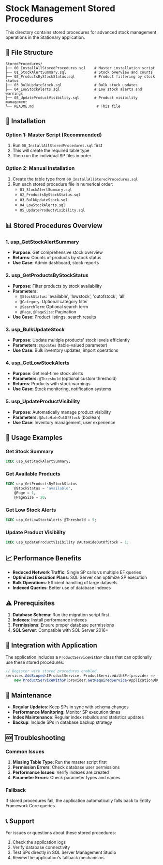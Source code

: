 # Stock Management Stored Procedures

This directory contains stored procedures for advanced stock management operations in the Stationary application.

## 📁 **File Structure**

```
StoredProcedures/
├── 00_InstallAllStoredProcedures.sql    # Master installation script
├── 01_StockAlertSummary.sql             # Stock overview and counts
├── 02_ProductsByStockStatus.sql         # Product filtering by stock status
├── 03_BulkUpdateStock.sql               # Bulk stock updates
├── 04_LowStockAlerts.sql                # Low stock alerts and warnings
├── 05_UpdateProductVisibility.sql       # Product visibility management
└── README.md                             # This file
```

## 🚀 **Installation**

### **Option 1: Master Script (Recommended)**
1. Run `00_InstallAllStoredProcedures.sql` first
2. This will create the required table type
3. Then run the individual SP files in order

### **Option 2: Manual Installation**
1. Create the table type from `00_InstallAllStoredProcedures.sql`
2. Run each stored procedure file in numerical order:
   - `01_StockAlertSummary.sql`
   - `02_ProductsByStockStatus.sql`
   - `03_BulkUpdateStock.sql`
   - `04_LowStockAlerts.sql`
   - `05_UpdateProductVisibility.sql`

## 📊 **Stored Procedures Overview**

### **1. usp_GetStockAlertSummary**
- **Purpose**: Get comprehensive stock overview
- **Returns**: Counts of products by stock status
- **Use Case**: Admin dashboard, stock reports

### **2. usp_GetProductsByStockStatus**
- **Purpose**: Filter products by stock availability
- **Parameters**: 
  - `@StockStatus`: 'available', 'lowstock', 'outofstock', 'all'
  - `@Category`: Optional category filter
  - `@SearchTerm`: Optional search term
  - `@Page`, `@PageSize`: Pagination
- **Use Case**: Product listings, search results

### **3. usp_BulkUpdateStock**
- **Purpose**: Update multiple products' stock levels efficiently
- **Parameters**: `@Updates` (table-valued parameter)
- **Use Case**: Bulk inventory updates, import operations

### **4. usp_GetLowStockAlerts**
- **Purpose**: Get real-time stock alerts
- **Parameters**: `@Threshold` (optional custom threshold)
- **Returns**: Products with stock warnings
- **Use Case**: Stock monitoring, notification systems

### **5. usp_UpdateProductVisibility**
- **Purpose**: Automatically manage product visibility
- **Parameters**: `@AutoHideOutOfStock` (boolean)
- **Use Case**: Inventory management, user experience

## 🔧 **Usage Examples**

### **Get Stock Summary**
```sql
EXEC usp_GetStockAlertSummary;
```

### **Get Available Products**
```sql
EXEC usp_GetProductsByStockStatus 
    @StockStatus = 'available',
    @Page = 1,
    @PageSize = 20;
```

### **Get Low Stock Alerts**
```sql
EXEC usp_GetLowStockAlerts @Threshold = 5;
```

### **Update Product Visibility**
```sql
EXEC usp_UpdateProductVisibility @AutoHideOutOfStock = 1;
```

## 📈 **Performance Benefits**

- **Reduced Network Traffic**: Single SP calls vs multiple EF queries
- **Optimized Execution Plans**: SQL Server can optimize SP execution
- **Bulk Operations**: Efficient handling of large datasets
- **Indexed Queries**: Better use of database indexes

## ⚠️ **Prerequisites**

1. **Database Schema**: Run the migration script first
2. **Indexes**: Install performance indexes
3. **Permissions**: Ensure proper database permissions
4. **SQL Server**: Compatible with SQL Server 2016+

## 🔄 **Integration with Application**

The application includes a `ProductServiceWithSP` class that can optionally use these stored procedures:

```csharp
// Register with stored procedures enabled
services.AddScoped<IProductService, ProductServiceWithSP>(provider => 
    new ProductServiceWithSP(provider.GetRequiredService<ApplicationDbContext>(), true));
```

## 📝 **Maintenance**

- **Regular Updates**: Keep SPs in sync with schema changes
- **Performance Monitoring**: Monitor SP execution times
- **Index Maintenance**: Regular index rebuilds and statistics updates
- **Backup**: Include SPs in database backup strategy

## 🆘 **Troubleshooting**

### **Common Issues**
1. **Missing Table Type**: Run the master script first
2. **Permission Errors**: Check database user permissions
3. **Performance Issues**: Verify indexes are created
4. **Parameter Errors**: Check parameter types and names

### **Fallback**
If stored procedures fail, the application automatically falls back to Entity Framework Core queries.

## 📞 **Support**

For issues or questions about these stored procedures:
1. Check the application logs
2. Verify database connectivity
3. Test SPs directly in SQL Server Management Studio
4. Review the application's fallback mechanisms